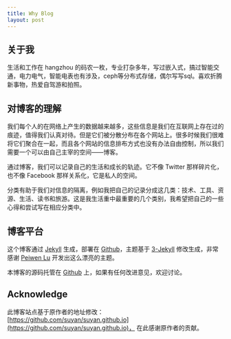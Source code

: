 ```yaml
---
title: Why Blog
layout: post
---
```


## 关于我

生活和工作在 hangzhou 的码农一枚，专业打杂多年，写过嵌入式，搞过智能交通，电力电气，智能电表也有涉及，ceph等分布式存储，偶尔写写sql。喜欢折腾新事物，热爱自驾游和拍照。

## 对博客的理解

我们每个人的在网络上产生的数据越来越多，这些信息是我们在互联网上存在过的痕迹，值得我们认真对待。但是它们被分散分布在各个网站上。很多时候我们很难将它们聚合在一起，而且各个网站的信息排布方式也没有办法自由控制，所以我们需要一个可以由自己主宰的空间——博客。

通过博客，我们可以记录自己的生活和成长的轨迹。它不像 Twitter 那样碎片化，也不像 Facebook 那样关系化，它是私人的空间。

分类有助于我们对信息的隔离，例如我把自己的记录分成这几类：技术、工具、资源、生活、读书和旅游。这是我生活重中最重要的几个类别，我希望把自己的一些心得和尝试写在相应分类中。

## 博客平台

这个博客通过 [Jekyll](http://jekyllrb.com/) 生成，部署在 [Github](https://pages.github.com)，主题基于 [3-Jekyll](https://github.com/P233/3-Jekyll) 修改生成，非常感谢 [Peiwen Lu](https://github.com/P233) 开发出这么漂亮的主题。

本博客的源码托管在 [Github](https://github.com/xzchsia/xzchsia.github.io) 上，如果有任何改进意见，欢迎讨论。 

## Acknowledge 

此博客站点基于原作者的地址修改：[https://github.com/suyan/suyan.github.io](https://github.com/suyan/suyan.github.io)， 在此感谢原作者的贡献。
